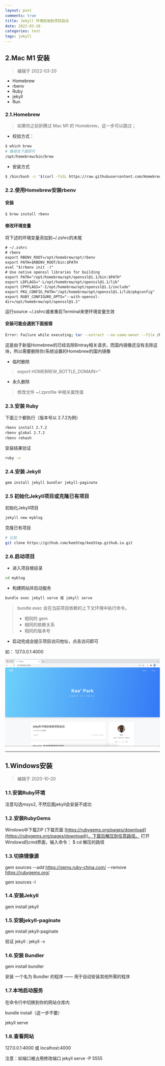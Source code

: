 ```yaml
---
layout: post
comments: true
title: Jekyll 环境安装到项目启动
date: 2022-03-20
categories: test
tags: jekyll 
---
```



## 2.Mac M1 安装

> 编辑于 2022-03-20

- Homebrew
- rbenv
- Ruby
- jekyll
- Run

### 2.1.Homebrew
> 如果你之前折腾过 Mac M1 的 Homebrew，这一步可以跳过；

- 校验方式：

``` bash
$ which brew
# 路径在下面即可
/opt/homebrew/bin/brew
```

- 安装方式

``` bash
$ /bin/bash -c "$(curl -fsSL https://raw.githubusercontent.com/Homebrew/install/HEAD/install.sh)"
```

### 2.2.使用Homebrew安装rbenv

#### 安装

``` bash
$ brew install rbenv
```

#### 修改环境变量

将下述的环境变量添加到~/.zshrc的末尾

``` vi
# ~/.zshrc
# rbenv
export RBENV_ROOT=/opt/homebrew/opt/rbenv
export PATH=$RBENV_ROOT/bin:$PATH
eval "$(rbenv init -)"
# Use native openssl libraries for building
export PATH="/opt/homebrew/opt/openssl@1.1/bin:$PATH"
export LDFLAGS="-L/opt/homebrew/opt/openssl@1.1/lib"
export CPPFLAGS="-I/opt/homebrew/opt/openssl@1.1/include"
export PKG_CONFIG_PATH="/opt/homebrew/opt/openssl@1.1/lib/pkgconfig"
export RUBY_CONFIGURE_OPTS="--with-openssl-dir=/opt/homebrew/opt/openssl@1.1"
```

运行source ~/.zshrc或者重启Terminal来使环境变量生效

#### 安装可能会遇到下面报错

``` bash
Error: Failure while executing; tar --extract --no-same-owner --file /Users/kee/Library/Caches/Homebrew/downloads/c56222a07033b84ad671913218ead61e3ce0891661374516ea1989d722a8dca2--m4-1.4.18.arm64_big_sur.bottle.1.tar.gz --directory /private/tmp/d20220320-52061-qvmfcj exited with 1. Here’s the output: tar: Error opening archive: Failed to open ‘/Users/kee/Library/Caches/Homebrew/downloads/c56222a07033b84ad671913218ead61e3ce0891661374516ea1989d722a8dca2–m4-1.4.18.arm64_big_sur.bottle.1.tar.gz’
```

这是由于新版Homebrew的已经去除Bintray相关请求，而国内镜像还没有去除这块，所以需要删除你/系统设置的Homebrew的国内镜像

- 临时删除

> export HOMEBREW_BOTTLE_DOMAIN=''

- 永久删除

> 修改文件 ~/.zprofile 中相关属性值

### 2.3.安装 Ruby

下面三个都执行（版本号以 2.7.2为例）

``` bash
rbenv install 2.7.2
rbenv global 2.7.2
rbenv rehash
```

安装结果验证

``` bash
ruby -v
```

### 2.4.安装 Jekyll

``` bash
gem install jekyll bundler jekyll-paginate
```

### 2.5 初始化Jekyll项目或克隆已有项目

初始化Jekyll项目

``` bash
jekyll new myblog
```

克隆已有项目

``` bash
# 比如
git clone https://github.com/keeStep/keeStep.github.io.git
```

### 2.6.启动项目

- 进入项目根目录

``` bash
cd myblog
```

- 构建网站并启动服务

``` bash
bundle exec jekyll serve 或 jekyll serve
```

> bundle exec 会在当前项目依赖的上下文环境中执行命令。
> - 相同的 gem
> - 相同的依赖关系
> - 相同的版本号

- 启动完成会提示项目访问地址，点击访问即可

如： 127.0.0.1:4000

![image](/assets/img/jekyll-run.png)

---

## 1.Windows安装

> 编辑于 2020-10-20

### 1.1.安装Ruby环境

注意勾选msys2, 不然后面jekyll会安装不成功

### 1.2.安装RubyGems

Windows中下载ZIP (下载页面 [https://rubygems.org/pages/download](https://rubygems.org/pages/download))，下载后解压到任意路径。
打开Windows的cmd界面，输入命令： $ cd 解压的路径

### 1.3.切换镜像源

gem sources --add https://gems.ruby-china.com/ --remove https://rubygems.org/

gem sources -l

### 1.4.安装Jekyll

gem install jekyll

### 1.5.安装jekyll-paginate

gem install jekyll-paginate

验证 jekyll :  jekyll -v

### 1.6.安装 Bundler

gem install bundler

安装 一个名为 Bundler 的程序 —— 用于自动安装其他所需的程序

### 1.7.本地启动服务

在命令行中切换到你的网站仓库内

bundle install（这一步不要）

jekyll serve

### 1.8.查看网站

 127.0.0.1:4000 或 localhost:4000

注意：如端口被占用修改端口 jekyll serve -P 5555

